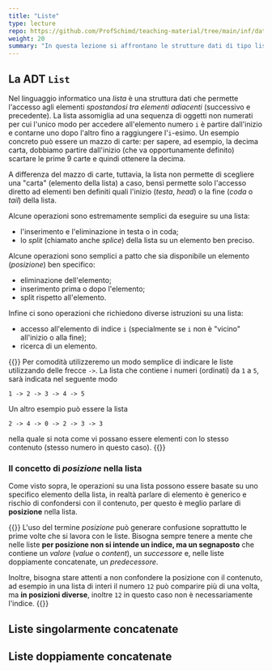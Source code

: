 ```yaml
---
title: "Liste"
type: lecture
repo: https://github.com/ProfSchimd/teaching-material/tree/main/inf/datastructure/list
weight: 20
summary: "In questa lezione si affrontano le strutture dati di tipo lista sia singolarmente che doppiamente concatenate."
---
```


## La ADT `List`
Nel linguaggio informatico una *lista* è una struttura dati che permette l'accesso agli
elementi *spostandosi tra elementi adiacenti* (successivo e precedente). La lista assomiglia ad una
sequenza di oggetti non numerati per cui l'unico modo per accedere all'elemento numero `i` è
partire dall'inizio e contarne uno dopo l'altro fino a raggiungere l'`i`-esimo. Un esempio
concreto può essere un mazzo di carte: per sapere, ad esempio, la decima carta, dobbiamo
partire dall'inizio (che va opportunamente definito) scartare le prime 9 carte e quindi
ottenere la decima.

A differenza del mazzo di carte, tuttavia, la lista non permette di scegliere una "carta"
(elemento della lista) a caso, bensì permette solo l'accesso diretto ad elementi ben definiti
quali l'inizio (*testa*, *head*) o la fine (*coda* o *tail*) della lista.

Alcune operazioni sono estremamente semplici da eseguire su una lista:
* l'inserimento e l'eliminazione in testa o in coda;
* lo *split* (chiamato anche *splice*) della lista su un elemento ben preciso.

Alcune operazioni sono semplici a patto che sia disponibile un elemento (*posizione*)
ben specifico:
* eliminazione dell'elemento;
* inserimento prima o dopo l'elemento;
* split rispetto all'elemento.

Infine ci sono operazioni che richiedono diverse istruzioni su una lista:
* accesso all'elemento di indice `i` (specialmente se `i` non è "vicino" all'inizio o alla fine);
* ricerca di un elemento.

{{<observe>}}
Per comodità utilizzeremo un modo semplice di indicare le liste utilizzando delle frecce
`->`. La lista che contiene i numeri (ordinati) da `1` a `5`, sarà indicata nel seguente
modo

    1 -> 2 -> 3 -> 4 -> 5

Un altro esempio può essere la lista

    2 -> 4 -> 0 -> 2 -> 3 -> 3

nella quale si nota come vi possano essere elementi con lo stesso contenuto (stesso numero
in questo caso).
{{</observe>}}

### Il concetto di *posizione* nella lista
Come visto sopra, le operazioni su una lista possono essere basate su uno specifico
elemento della lista, in realtà parlare di elemento è generico e rischio di confondersi
con il contenuto, per questo è meglio parlare di **posizione** nella lista.

{{<attention>}}
L'uso del termine *posizione* può generare confusione soprattutto le prime volte che
si lavora con le liste. Bisogna sempre tenere a mente che nelle liste **per posizione
non si intende un indice, ma un segnaposto** che contiene un *valore* (*value* o
*content*), un *successore* e, nelle liste doppiamente concatenate, un *predecessore*.

Inoltre, bisogna stare attenti a non confondere la posizione con il contenuto, ad
esempio in una lista di interi il numero `12` può comparire più di una volta, ma
**in posizioni diverse**, inoltre `12` in questo caso non è necessariamente l'indice.
{{</attention>}}

## Liste singolarmente concatenate

## Liste doppiamente concatenate